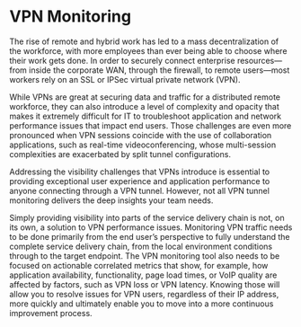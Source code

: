# VPN Monitoring

The rise of remote and hybrid work has led to a mass decentralization of the workforce, with more employees than ever being able to choose where their work gets done. In order to securely connect enterprise resources—from inside the corporate WAN, through the firewall, to remote users—most workers rely on an SSL or IPSec virtual private network (VPN).&#x20;

While VPNs are great at securing data and traffic for a distributed remote workforce, they can also introduce a level of complexity and opacity that makes it extremely difficult for IT to troubleshoot application and network performance issues that impact end users. Those challenges are even more pronounced when VPN sessions coincide with the use of collaboration applications, such as real-time videoconferencing, whose multi-session complexities are exacerbated by split tunnel configurations.&#x20;

Addressing the visibility challenges that VPNs introduce is essential to providing exceptional user experience and application performance to anyone connecting through a VPN tunnel. However, not all VPN tunnel monitoring delivers the deep insights your team needs.&#x20;

Simply providing visibility into parts of the service delivery chain is not, on its own, a solution to VPN performance issues. Monitoring VPN traffic needs to be done primarily from the end user’s perspective to fully understand the complete service delivery chain, from the local environment conditions through to the target endpoint. The VPN monitoring tool also needs to be focused on actionable correlated metrics that show, for example, how application availability, functionality, page load times, or VoIP quality are affected by factors, such as VPN loss or VPN latency. Knowing those will allow you to resolve issues for VPN users, regardless of their IP address, more quickly and ultimately enable you to move into a more continuous improvement process.
